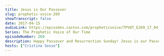 ```yaml
---
title: Jesus is Our Passover
slug: prophetic-voice-269
showTranscript: false
date: 2017-04-15
audioLink: https://episodes.castos.com/propheticvoice/TPVOT_E269_17_04_15-16_Jesus_is_Our_Passover.mp3
Series: The Prophetic Voice of Our Time
episodeNumber: 269
description: Happy Passover and Resurrection Sunday! Jesus is our Passover Lamb.
hosts: ["Cristina Sosso"]
---
```

